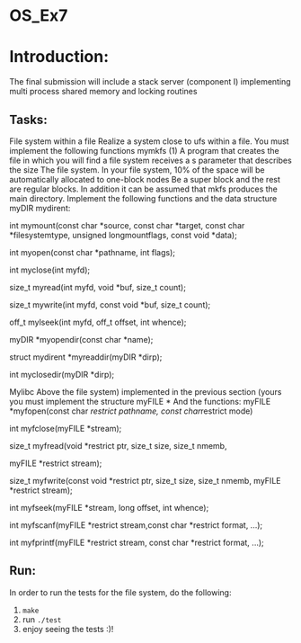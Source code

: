 # OS_Ex7

# Introduction:
The final submission will include a stack server (component I) implementing multi
process shared memory and locking routines

## Tasks:
File system within a file
Realize a system close to ufs within a file. You must implement the following functions
mymkfs (1)
A program that creates the file in which you will find a file system receives a s parameter that describes the size
The file system. In your file system, 10% of the space will be automatically allocated to one-block nodes
Be a super block and the rest are regular blocks. In addition it can be assumed that mkfs produces the main directory.
Implement the following functions and the data structure myDIR mydirent:

int mymount(const char *source, const char *target, const char *filesystemtype, unsigned longmountflags, const void *data);

int myopen(const char *pathname, int flags);

int myclose(int myfd);

size_t myread(int myfd, void *buf, size_t count);

size_t mywrite(int myfd, const void *buf, size_t count);

off_t mylseek(int myfd, off_t offset, int whence);

myDIR *myopendir(const char *name);

struct mydirent *myreaddir(myDIR *dirp);

int myclosedir(myDIR *dirp);

Mylibc
Above the file system) implemented in the previous section (yours you must implement the structure
myFILE *
And the functions:
myFILE *myfopen(const char *restrict pathname, const char*restrict mode)

int myfclose(myFILE *stream);

size_t myfread(void *restrict ptr, size_t size, size_t nmemb,

myFILE *restrict stream);

size_t myfwrite(const void *restrict ptr, size_t size, size_t nmemb, myFILE *restrict stream);

int myfseek(myFILE *stream, long offset, int whence);

int myfscanf(myFILE *restrict stream,const char *restrict format, ...);

int myfprintf(myFILE *restrict stream, const char *restrict format, ...);




##  Run:
In order to run the tests for the file system, do the following:  
1. ```make```
2. run ```./test```
3. enjoy seeing the tests :)!  
